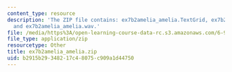 ```yaml
---
content_type: resource
description: 'The ZIP file contains: ex7b2amelia_amelia.TextGrid, ex7b2amelia_amelia-ans.TextGrid,
  and ex7b2amelia_amelia.wav.'
file: /media/https%3A/open-learning-course-data-rc.s3.amazonaws.com/6-911-transcribing-prosodic-structure-of-spoken-utterances-with-tobi-january-iap-2006/b2915b29348217c48075c909a1d44750_ex7b2amelia_amelia.zip
file_type: application/zip
resourcetype: Other
title: ex7b2amelia_amelia.zip
uid: b2915b29-3482-17c4-8075-c909a1d44750
---
```

